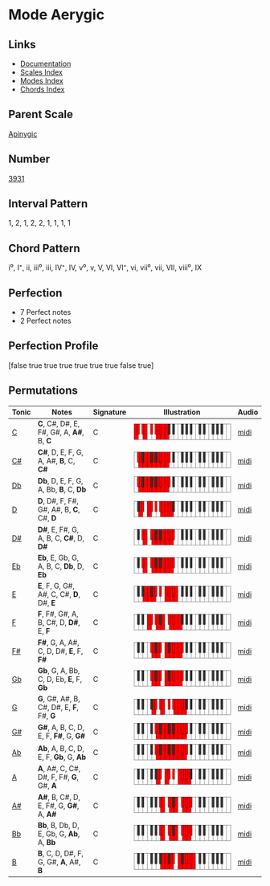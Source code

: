 # Mode Aerygic

## Links

- [Documentation](index.md)
- [Scales Index](Scales.md)
- [Modes Index](Modes.md)
- [Chords Index](Chords.md)

## Parent Scale

[Apinygic](ScaleApinygic.md)

## Number

[3931](https://ianring.com/musictheory/scales/3931)

## Interval Pattern

1, 2, 1, 2, 2, 1, 1, 1, 1

## Chord Pattern

i⁰, I⁺, ii, iii⁰, iii, IV⁺, IV, v⁰, v, V, VI, VI⁺, vi, vii⁰, vii, VII, viii⁰, IX

## Perfection

- 7 Perfect notes
- 2 Perfect notes

## Perfection Profile

[false true true true true true true false true]

## Permutations

| Tonic | Notes | Signature | Illustration | Audio |
|-------|-------|-----------|--------------|-------|
| [C](ModeCNaturalAerygic.md) | **C**, C#, D#, E, F#, G#, A, **A#**, B, **C** | C | ![CNaturalAerygic](ModeCNaturalAerygic.png) | [midi](https://github.com/edipermadi/music/blob/main/docs/ModeCNaturalAerygic.mid?raw=true) |
| [C#](ModeCSharpAerygic.md) | **C#**, D, E, F, G, A, A#, **B**, C, **C#** | C | ![CSharpAerygic](ModeCSharpAerygic.png) | [midi](https://github.com/edipermadi/music/blob/main/docs/ModeCSharpAerygic.mid?raw=true) |
| [Db](ModeDFlatAerygic.md) | **Db**, D, E, F, G, A, Bb, **B**, C, **Db** | C | ![DFlatAerygic](ModeDFlatAerygic.png) | [midi](https://github.com/edipermadi/music/blob/main/docs/ModeDFlatAerygic.mid?raw=true) |
| [D](ModeDNaturalAerygic.md) | **D**, D#, F, F#, G#, A#, B, **C**, C#, **D** | C | ![DNaturalAerygic](ModeDNaturalAerygic.png) | [midi](https://github.com/edipermadi/music/blob/main/docs/ModeDNaturalAerygic.mid?raw=true) |
| [D#](ModeDSharpAerygic.md) | **D#**, E, F#, G, A, B, C, **C#**, D, **D#** | C | ![DSharpAerygic](ModeDSharpAerygic.png) | [midi](https://github.com/edipermadi/music/blob/main/docs/ModeDSharpAerygic.mid?raw=true) |
| [Eb](ModeEFlatAerygic.md) | **Eb**, E, Gb, G, A, B, C, **Db**, D, **Eb** | C | ![EFlatAerygic](ModeEFlatAerygic.png) | [midi](https://github.com/edipermadi/music/blob/main/docs/ModeEFlatAerygic.mid?raw=true) |
| [E](ModeENaturalAerygic.md) | **E**, F, G, G#, A#, C, C#, **D**, D#, **E** | C | ![ENaturalAerygic](ModeENaturalAerygic.png) | [midi](https://github.com/edipermadi/music/blob/main/docs/ModeENaturalAerygic.mid?raw=true) |
| [F](ModeFNaturalAerygic.md) | **F**, F#, G#, A, B, C#, D, **D#**, E, **F** | C | ![FNaturalAerygic](ModeFNaturalAerygic.png) | [midi](https://github.com/edipermadi/music/blob/main/docs/ModeFNaturalAerygic.mid?raw=true) |
| [F#](ModeFSharpAerygic.md) | **F#**, G, A, A#, C, D, D#, **E**, F, **F#** | C | ![FSharpAerygic](ModeFSharpAerygic.png) | [midi](https://github.com/edipermadi/music/blob/main/docs/ModeFSharpAerygic.mid?raw=true) |
| [Gb](ModeGFlatAerygic.md) | **Gb**, G, A, Bb, C, D, Eb, **E**, F, **Gb** | C | ![GFlatAerygic](ModeGFlatAerygic.png) | [midi](https://github.com/edipermadi/music/blob/main/docs/ModeGFlatAerygic.mid?raw=true) |
| [G](ModeGNaturalAerygic.md) | **G**, G#, A#, B, C#, D#, E, **F**, F#, **G** | C | ![GNaturalAerygic](ModeGNaturalAerygic.png) | [midi](https://github.com/edipermadi/music/blob/main/docs/ModeGNaturalAerygic.mid?raw=true) |
| [G#](ModeGSharpAerygic.md) | **G#**, A, B, C, D, E, F, **F#**, G, **G#** | C | ![GSharpAerygic](ModeGSharpAerygic.png) | [midi](https://github.com/edipermadi/music/blob/main/docs/ModeGSharpAerygic.mid?raw=true) |
| [Ab](ModeAFlatAerygic.md) | **Ab**, A, B, C, D, E, F, **Gb**, G, **Ab** | C | ![AFlatAerygic](ModeAFlatAerygic.png) | [midi](https://github.com/edipermadi/music/blob/main/docs/ModeAFlatAerygic.mid?raw=true) |
| [A](ModeANaturalAerygic.md) | **A**, A#, C, C#, D#, F, F#, **G**, G#, **A** | C | ![ANaturalAerygic](ModeANaturalAerygic.png) | [midi](https://github.com/edipermadi/music/blob/main/docs/ModeANaturalAerygic.mid?raw=true) |
| [A#](ModeASharpAerygic.md) | **A#**, B, C#, D, E, F#, G, **G#**, A, **A#** | C | ![ASharpAerygic](ModeASharpAerygic.png) | [midi](https://github.com/edipermadi/music/blob/main/docs/ModeASharpAerygic.mid?raw=true) |
| [Bb](ModeBFlatAerygic.md) | **Bb**, B, Db, D, E, Gb, G, **Ab**, A, **Bb** | C | ![BFlatAerygic](ModeBFlatAerygic.png) | [midi](https://github.com/edipermadi/music/blob/main/docs/ModeBFlatAerygic.mid?raw=true) |
| [B](ModeBNaturalAerygic.md) | **B**, C, D, D#, F, G, G#, **A**, A#, **B** | C | ![BNaturalAerygic](ModeBNaturalAerygic.png) | [midi](https://github.com/edipermadi/music/blob/main/docs/ModeBNaturalAerygic.mid?raw=true) |
